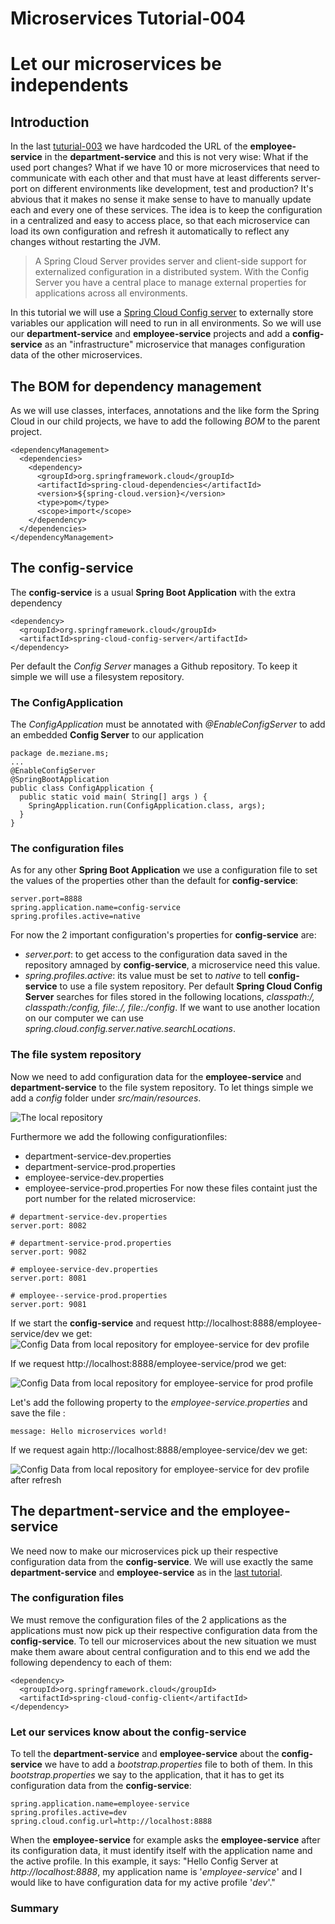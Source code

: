 # Microservices Tutorial-004
# Let our microservices be independents
## Introduction
In the last [tuturial-003](https://github.com/Meziano/tutorial-003) we have hardcoded the URL of the **employee-service** in the **department-service** and this is not very wise: What if the used port changes? What if we have 10 or more microservices that need to communicate with each other and that must have at least differents server-port on different environments like development, test and production?
It's abvious that it makes no sense it make sense to have to manually update each and every one of these services. 
The idea is to keep the configuration in a centralized and easy to access place, so that each microservice can load its own configuration and refresh it automatically to reflect any changes without restarting the JVM.
> A Spring Cloud Server provides server and client-side support for externalized configuration in a distributed system. With the Config Server you have a central
> place to manage external properties for applications across all environments.

In this tutorial we will use a [Spring Cloud Config server](https://cloud.spring.io/spring-cloud-config/) to externally store variables our  application will need to run in all environments.
So we will use our **department-service** and **employee-service** projects and add a **config-service** as an "infrastructure" microservice that manages configuration data of the other microservices.
## The BOM for dependency management
As we will use classes, interfaces, annotations and the like form the Spring Cloud in our child projects, we have to add the following *BOM* to the parent project.
```
<dependencyManagement>
  <dependencies>
    <dependency>
      <groupId>org.springframework.cloud</groupId>
      <artifactId>spring-cloud-dependencies</artifactId>
      <version>${spring-cloud.version}</version>
      <type>pom</type>
      <scope>import</scope>
    </dependency>
  </dependencies>
</dependencyManagement>
```
## The config-service 
The **config-service** is a usual **Spring Boot Application** with the extra dependency 
```
<dependency>
  <groupId>org.springframework.cloud</groupId>
  <artifactId>spring-cloud-config-server</artifactId>
</dependency>
```
Per default the *Config Server* manages a Github repository.
To keep it simple we will use a filesystem repository. 
### The ConfigApplication
The *ConfigApplication* must be annotated with *@EnableConfigServer* to add an embedded **Config Server** to our application
```
package de.meziane.ms;
...
@EnableConfigServer
@SpringBootApplication
public class ConfigApplication {
  public static void main( String[] args ) {
    SpringApplication.run(ConfigApplication.class, args);    	
  }
}
```
### The configuration files
As for any other **Spring Boot Application** we  use a configuration file to set the values of the properties other than the default for **config-service**: 
```
server.port=8888
spring.application.name=config-service
spring.profiles.active=native
```
 For now the 2 important  configuration's properties for **config-service** are:
 + *server.port*: to get access to the configuration data saved in the repository amnaged by **config-service**, a microservice need this value. 
 + *spring.profiles.active*: its value must be set to *native* to tell **config-service** to use a file system repository. Per default **Spring Cloud Config Server** searches for files stored in the following locations, *classpath:/, classpath:/config, file:./, file:./config*. If we want to use another location on our computer we can use *spring.cloud.config.server.native.searchLocations*.    
### The file system repository
Now we need to add configuration data for the  **employee-service** and **department-service** to the file system repository. To let things simple we add a *config* folder under *src/main/resources*. 


![The local repository](images/localRepoWithConfigFiles.png?raw=true)


Furthermore we add the following configurationfiles:
+ department-service-dev.properties
+ department-service-prod.properties
+ employee-service-dev.properties
+ employee-service-prod.properties
For now these files containt just the port number for the related microservice:
```
# department-service-dev.properties
server.port: 8082

# department-service-prod.properties
server.port: 9082

# employee-service-dev.properties
server.port: 8081

# employee--service-prod.properties
server.port: 9081
```
If we start the  **config-service** and request http://localhost:8888/employee-service/dev we get:
 ![Config Data from local repository for employee-service for dev profile](images/ConfigDataForEmployeeserviceDev.png?raw=true)
 

 If we request http://localhost:8888/employee-service/prod we get:  

 ![Config Data from local repository for employee-service for prod profile](images/ConfigDataForEmployeeserviceProd.png?raw=true)

Let's add the following property to the *employee-service.properties* and save the file :
```
message: Hello microservices world!
```
 If we request again  http://localhost:8888/employee-service/dev we get:


 ![Config Data from local repository for employee-service for dev profile after refresh](images/LiveRefreshOfConfigDataForEmployeeserviceDev.png?raw=true)

## The department-service and the employee-service
We need now to make our microservices pick up their respective configuration data from the **config-service**.
We will use exactly the same **department-service** and **employee-service** as in the [last tutorial](https://github.com/Meziano/tutorial-003).
### The configuration files
We must remove the configuration files of the 2 applications as the applications must now pick up their respective configuration data from the **config-service**.
To tell our microservices about the new situation we must make them aware about central configuration and to this end we add the following dependency to each of them:
```
<dependency>
  <groupId>org.springframework.cloud</groupId>
  <artifactId>spring-cloud-config-client</artifactId>
</dependency>
```  
### Let our services know about the config-service
To tell the **department-service** and **employee-service** about the **config-service** we have to add a *bootstrap.properties* file to both of them. In this *bootstrap.properties* we say to the application, that it has to get its configuration data from the **config-service**:
```
spring.application.name=employee-service
spring.profiles.active=dev
spring.cloud.config.url=http://localhost:8888
```
When the **employee-service** for example asks the **employee-service** after its configuration data, it must identify itself with the application name and the active profile. In this example,  it says: "Hello Config Server at *http://localhost:8888*, my application name is '*employee-service*' and I would like to have configuration data for my active profile '*dev*'."

### Summary
<!--stackedit_data:
eyJoaXN0b3J5IjpbMjQwNDUwODE1LDg5ODk2OTE0OCwtMzc1Nj
U5NjgzLC05NDkxNjMxNDcsLTk2MjU5MDI5MywxODg3Mzk5Mzgz
LDY3NzU3ODc1OSwtMTg5NjI1MzYzLDE5MDM5MDgyODcsMTAwNT
g1Mjc2MSwyMDMwOTQyNjY4LDIxMzQyNTM3ODEsMjA3Mjc4NTIz
MywyMTc0MDQ3NjcsMzY1NTY5MTY1LC02NzczNTk4NDIsMTUyNz
E3NjYxOSwxODg3MDYzNDAsMTkyMDExNTI1Nl19
-->